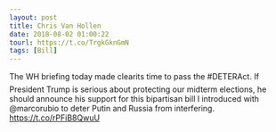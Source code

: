 ```yaml
---
layout: post
title: Chris Van Hollen
date: 2018-08-02 01:00:22
tourl: https://t.co/TrgkGknGmN
tags: [Bill]
---
```

The WH briefing today made clearits time to pass the #DETERAct. If President Trump is serious about protecting our midterm elections, he should announce his support for this bipartisan bill I introduced with @marcorubio to deter Putin and Russia from interfering. https://t.co/rPFiB8QwuU